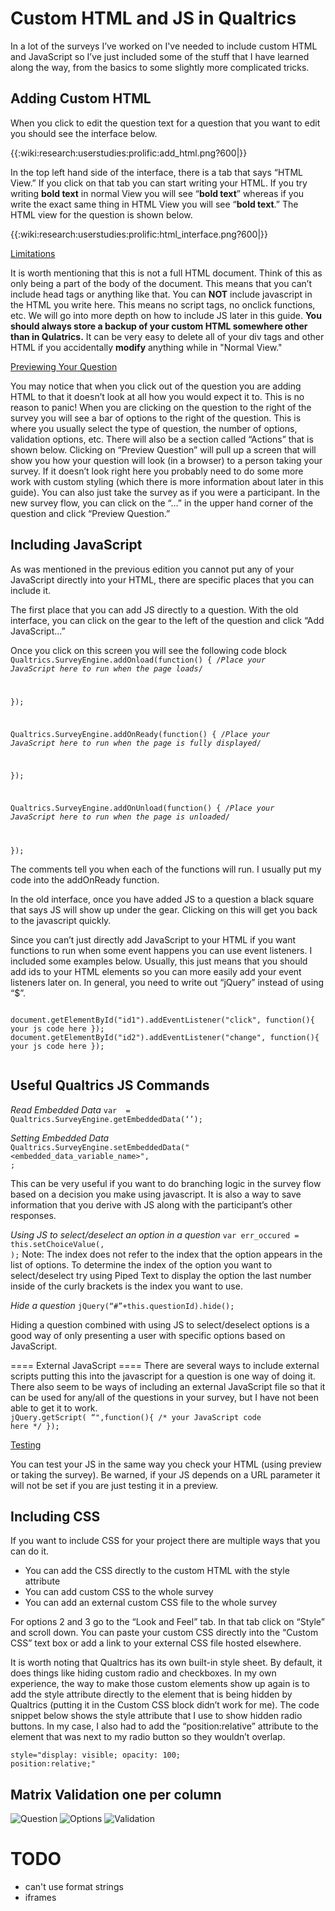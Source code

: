# Custom HTML and JS in Qualtrics 

In a lot of the surveys I’ve worked on I've needed to include custom HTML and JavaScript so I’ve just included some of the stuff that I have learned along the way, from the basics to some slightly more complicated tricks.

## Adding Custom HTML 
When you click to edit the question text for a question that you want to edit you should see the interface below. 

{{:wiki:research:userstudies:prolific:add_html.png?600|}}

In the top left hand side of the interface, there is a tab that says “HTML View.” If you click on that tab you can start writing your HTML. If you try writing <b>bold text</b> in normal View you will see “<b>bold text</b>” whereas if you write the exact same thing in HTML View you will see “**bold text**.” The HTML view for the question is shown below. 

{{:wiki:research:userstudies:prolific:html_interface.png?600|}}

<u> Limitations </u>

It is worth mentioning that this is not a full HTML document. Think of this as only being a part of the body of the document. This means that you can’t include head tags or anything like that. You can **NOT** include javascript in the HTML you write here. This means no script tags, no onclick functions, etc. We will go into more depth on how to include JS later in this guide. **You should always store a backup of your custom HTML somewhere other than in Qulatrics.** It can be very easy to delete all of your div tags and other HTML if you accidentally **modify** anything while in "Normal View."


<u>Previewing Your Question</u>

You may notice that when you click out of the question you are adding HTML to that it doesn’t look at all how you would expect it to. This is no reason to panic! When you are clicking on the question to the right of the survey you will see a bar of options to the right of the question. This is where you usually select the type of question, the number of options, validation options, etc. There will also be a section called “Actions” that is shown below. Clicking on “Preview Question” will pull up a screen that will show you how your question will look (in a browser) to a person taking your survey. If it doesn’t look right here you probably need to do some more work with custom styling (which there is more information about later in this guide). You can also just take the survey as if you were a participant. In the new survey flow, you can click on the “…” in the upper hand corner of the question and click “Preview Question.” 




## Including JavaScript 

As was mentioned in the previous edition you cannot put any of your JavaScript directly into your HTML, there are specific places that you can include it.

The first place that you can add JS directly to a question. With the old interface, you can click on the gear to the left of the question and click “Add JavaScript…”

Once you click on this screen you will see the following code block
<code>
Qualtrics.SurveyEngine.addOnload(function()
{
	/*Place your JavaScript here to run when the page loads*/

});

Qualtrics.SurveyEngine.addOnReady(function()
{
	/*Place your JavaScript here to run when the page is fully displayed*/

});

Qualtrics.SurveyEngine.addOnUnload(function()
{
	/*Place your JavaScript here to run when the page is unloaded*/

});
</code>

The comments tell you when each of the functions will run. I usually put my code into the addOnReady function. 

In the old interface, once you have added JS to a question a black square that says JS will show up under the gear. Clicking on this will get you back to the javascript quickly.


Since you can’t just directly add JavaScript to your HTML if you want functions to run when some event happens you can use event listeners. I included some examples below. Usually, this just means that you should add ids to your HTML elements so you can more easily add your event listeners later on. In general, you need to write out “jQuery” instead of using “$”.

<code>
document.getElementById("id1").addEventListener("click", function(){ your js code here });
document.getElementById("id2").addEventListener("change", function(){ your js code here });


</code>

## Useful Qualtrics JS Commands

*Read Embedded Data*
<code>var <js variable_name> = Qualtrics.SurveyEngine.getEmbeddedData(‘<embedded data variable name>’);
</code>

*Setting Embedded Data*
<code>
Qualtrics.SurveyEngine.setEmbeddedData("<embedded_data_variable_name>", <data>;
</code>

This can be very useful if you want to do branching logic in the survey flow based on a decision you make using javascript. It is also a way to save information that you derive with JS along with the participant’s other responses.

*Using JS to select/deselect an option in a question*
<code>var err_occured = this.setChoiceValue(<index>, <true or false>);</code>
Note: The index does not refer to the index that the option appears in the list of options. To determine the index of the option you want to select/deselect try using Piped Text to display the option the last number inside of the curly brackets is the index you want to use.


*Hide a question*
<code>jQuery(“#”+this.questionId).hide();</code>

Hiding a question combined with using JS to select/deselect options is a good way of only presenting a user with specific options based on JavaScript.


==== External JavaScript ====
There are several ways to include external scripts putting this into the javascript for a question is one way of doing it. There also seem to be ways of including an external JavaScript file so that it can be used for any/all of the questions in your survey, but I have not been able to get it to work.
<code>
jQuery.getScript( “<url to script>",function(){
	/* your JavaScript code here */	
	});
</code>



<u>Testing</u>

You can test your JS in the same way you check your HTML (using preview or taking the survey). Be warned, if your JS depends on a URL parameter it will not be set if you are just testing it in a preview.





## Including CSS 

If you want to include CSS for your project there are multiple ways that you can do it.
  - You can add the CSS directly to the custom HTML with the style attribute
  - You can add custom CSS to the whole survey
  - You can add an external custom CSS file to the whole survey

For options 2 and 3 go to the “Look and Feel” tab. In that tab click on “Style” and scroll down. You can paste your custom CSS directly into the “Custom CSS” text box or add a link to your external CSS file hosted elsewhere.

It is worth noting that Qualtrics has its own built-in style sheet. By default, it does things like hiding custom radio and checkboxes. In my own experience, the way to make those custom elements show up again is to add the style attribute directly to the element that is being hidden by Qualtrics (putting it in the Custom CSS block didn’t work for me). The code snippet below shows the style attribute that I use to show hidden radio buttons. In my case, I also had to add the “position:relative” attribute to the element that was next to my radio button so they wouldn’t overlap.

<code>style="display: visible; opacity: 100; position:relative;"</code>


## Matrix Validation one per column

![Question](../img/Matrix_Val_Question.png)
![Options](../img/Matrix_Val_Opt.png)
![Validation](../img/Matrix_Val_Custom.png)





# TODO
- can't use format strings
- iframes
